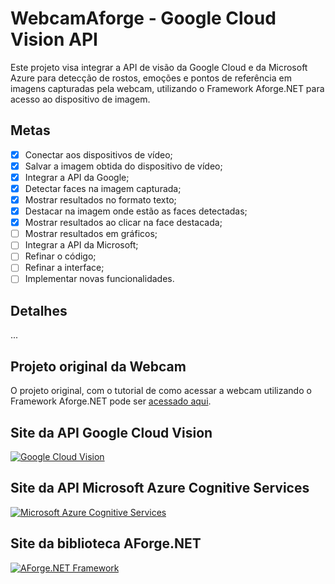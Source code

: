 # WebcamAforge - Google Cloud Vision API

Este projeto visa integrar a API de visão da Google Cloud e da Microsoft Azure para detecção de rostos, emoções e pontos de referência em imagens capturadas pela webcam, utilizando o Framework Aforge.NET para acesso ao dispositivo de imagem.

## Metas

- [x] Conectar aos dispositivos de vídeo;
- [x] Salvar a imagem obtida do dispositivo de vídeo;
- [x] Integrar a API da Google;
- [x] Detectar faces na imagem capturada;
- [x] Mostrar resultados no formato texto;
- [x] Destacar na imagem onde estão as faces detectadas;
- [x] Mostrar resultados ao clicar na face destacada;
- [ ] Mostrar resultados em gráficos;
- [ ] Integrar a API da Microsoft;
- [ ] Refinar o código;
- [ ] Refinar a interface;
- [ ] Implementar novas funcionalidades.

## Detalhes

...

## Projeto original da Webcam

O projeto original, com o tutorial de como acessar a webcam utilizando o Framework Aforge.NET pode ser [acessado aqui](http://www.andrealveslima.com.br/blog/index.php/2014/11/07/tirando-fotos-com-a-webcam-em-c/).

## Site da API Google Cloud Vision

[![](https://cloud.google.com/_static/ff3e28d40c/images/cloud/cloud-logo.svg "Google Cloud Vision")](https://cloud.google.com/vision/) 

## Site da API Microsoft Azure Cognitive Services

[![](https://devrainsolutionscdn.azureedge.net/devrain/cc39fbf6-7690-4755-a238-00bedea559cf.png "Microsoft Azure Cognitive Services")](https://azure.microsoft.com/pt-br/services/cognitive-services/face/)

## Site da biblioteca AForge.NET

[![](http://aforgenet.com/img/aforgenetf.jpg "AForge.NET Framework")](http://aforgenet.com/framework/) 



